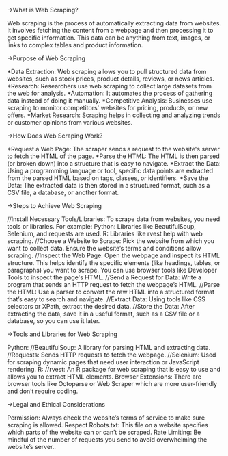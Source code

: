 ->What is Web Scraping?

Web scraping is the process of automatically extracting data from websites. It involves fetching the content from a webpage and then processing it to get specific information. This data can be anything from text, images, or links to complex tables and product information.

->Purpose of Web Scraping

*Data Extraction: Web scraping allows you to pull structured data from websites, such as stock prices, product details, reviews, or news articles.
*Research: Researchers use web scraping to collect large datasets from the web for analysis.
*Automation: It automates the process of gathering data instead of doing it manually.
*Competitive Analysis: Businesses use scraping to monitor competitors' websites for pricing, products, or new offers.
*Market Research: Scraping helps in collecting and analyzing trends or customer opinions from various websites.

->How Does Web Scraping Work?

*Request a Web Page: The scraper sends a request to the website's server to fetch the HTML of the page.
*Parse the HTML: The HTML is then parsed (or broken down) into a structure that is easy to navigate.
*Extract the Data: Using a programming language or tool, specific data points are extracted from the parsed HTML based on tags, classes, or identifiers.
*Save the Data: The extracted data is then stored in a structured format, such as a CSV file, a database, or another format.

->Steps to Achieve Web Scraping

//Install Necessary Tools/Libraries: To scrape data from websites, you need tools or libraries. For example:
Python: Libraries like BeautifulSoup, Selenium, and requests are used.
R: Libraries like rvest help with web scraping.
//Choose a Website to Scrape: Pick the website from which you want to collect data. Ensure the website’s terms and conditions allow scraping.
//Inspect the Web Page: Open the webpage and inspect its HTML structure. This helps identify the specific elements (like headings, tables, or paragraphs) you want to scrape. You can use browser tools like Developer Tools to inspect the page's HTML.
//Send a Request for Data: Write a program that sends an HTTP request to fetch the webpage’s HTML.
//Parse the HTML: Use a parser to convert the raw HTML into a structured format that’s easy to search and navigate.
//Extract Data: Using tools like CSS selectors or XPath, extract the desired data.
//Store the Data: After extracting the data, save it in a useful format, such as a CSV file or a database, so you can use it later.

->Tools and Libraries for Web Scraping

Python:
//BeautifulSoup: A library for parsing HTML and extracting data.
//Requests: Sends HTTP requests to fetch the webpage.
//Selenium: Used for scraping dynamic pages that need user interaction or JavaScript rendering.
R:
//rvest: An R package for web scraping that is easy to use and allows you to extract HTML elements.
Browser Extensions: There are browser tools like Octoparse or Web Scraper which are more user-friendly and don’t require coding.

->Legal and Ethical Considerations

Permission: Always check the website’s terms of service to make sure scraping is allowed.
Respect Robots.txt: This file on a website specifies which parts of the website can or can’t be scraped.
Rate Limiting: Be mindful of the number of requests you send to avoid overwhelming the website’s server..
